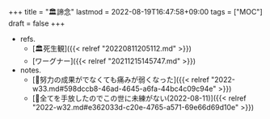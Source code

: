 +++
title = "🏛諦念"
lastmod = 2022-08-19T16:47:58+09:00
tags = ["MOC"]
draft = false
+++

-   refs.
    -   [🏛死生観]({{< relref "20220811205112.md" >}})
    -   [ワーグナー]({{< relref "20211215145747.md" >}})
-   notes.
    -   [💭努力の成果がでなくても痛みが弱くなった]({{< relref "2022-w33.md#598dccb8-46ad-4645-a6fa-44bc4c09c94e" >}})
    -   [💭全てを手放したのでこの世に未練がない(2022-08-11)]({{< relref "2022-w32.md#e362033d-c20e-4765-a571-69e66d69d10e" >}})
